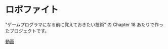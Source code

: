 ロボファイト
============

"ゲームプログラマになる前に覚えておきたい技術" の Chapter 18 あたりで作ったプロジェクトです。

[動画](https://twitter.com/purasiibo/status/720861183381602305)
